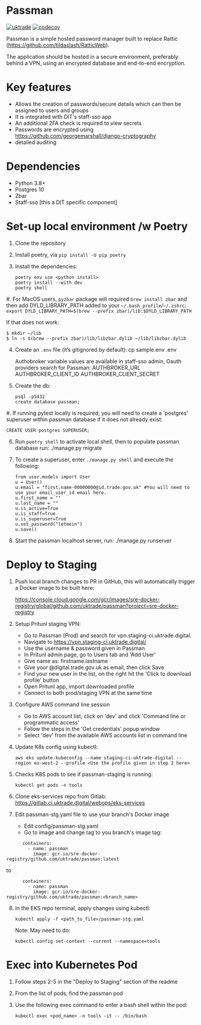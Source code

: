 # Passman

[![uktrade](https://circleci.com/gh/uktrade/passman.svg?style=svg)](https://app.circleci.com/pipelines/github/uktrade/passman) [![codecov](https://codecov.io/gh/uktrade/passman/branch/master/graph/badge.svg)](https://codecov.io/gh/uktrade/passman)

Passman is a simple hosted password manager built to replace Rattic (https://github.com/tildaslash/RatticWeb).

The application should be hosted in a secure environment, preferably behind a VPN, using an encrypted database and end-to-end encryption.

# Key features

- Allows the creation of passwords/secure details which can then be assigned to users and groups
- It is integrated with DIT's staff-sso app 
- An additional 2FA check is required to view secrets
- Passwords are encrypted using https://github.com/georgemarshall/django-cryptography
- detailed auditing

# Dependencies 

- Python 3.8+ 
- Postgres 10
- Zbar
- Staff-sso [this a DIT specific component]

# Set-up local environment /w Poetry

1. Clone the repository 

2. Install poetry, via `pip install -U pip poetry`

3. Install the dependencies:

    ```
    poetry env use <python install>
    poetry install --with dev
    poetry shell
    ```

#. For MacOS users, `pyzbar` package will required `brew install zbar` and then add DYLD_LIBRARY_PATH added to your `~/.bash_profile`/`~/.zshrc`:
    `export DYLD_LIBRARY_PATH=$(brew --prefix zbar)/lib:$DYLD_LIBRARY_PATH`

If that does not work: 
  ```
  $ mkdir ~/lib
  $ ln -s $(brew --prefix zbar)/lib/libzbar.dylib ~/lib/libzbar.dylib
  ```

4. Create an ``.env`` file (it’s gitignored by default):
    cp sample.env .env

    Authobroker variable values are available in staff-sso admin, Oauth providers search for Passman:
      AUTHBROKER_URL
      AUTHBROKER_CLIENT_ID
      AUTHBROKER_CLIENT_SECRET

5. Create the db:

    ```
    psql -p5432
    create database passman;
    ```

#. If running pytest locally is required, you will need to create a 'postgres' superuser within passman database if it does not already exist:

    CREATE USER postgres SUPERUSER;

6. Run `poetry shell` to activate local shell, then to populate passman database run: 
  ./manage.py migrate

7. To create a superuser, enter ``./manage.py shell`` and execute the following:

    ```
    from user.models import User
    u = User()
    u.email = "first.name-00000000@id.trade.gov.uk" #You will need to use your email_user_id email here.
    u.first_name = ""
    u.last_name = ""
    u.is_active=True
    u.is_staff=True
    u.is_superuser=True
    u.set_password("letmein")
    u.save()
    ```

8. Start the passman localhost server, run: 
	./manage.py runserver



# Deploy to Staging

1. Push local branch changes to PR in GitHub, this will automatically trigger a Docker image to be built here: 

    https://console.cloud.google.com/gcr/images/sre-docker-registry/global/github.com/uktrade/passman?project=sre-docker-registry

2. Setup Pritunl staging VPN:
    - Go to Passman (Prod) and search for vpn.staging-ci.uktrade.digital.
    - Navigate to https://vpn.staging-ci.uktrade.digital/
    - Use the username & password given in Passman
    - In Pritunl admin page, go to Users tab and 'Add User'
    - Give name as: firstname.lastname
    - Give your @digital.trade.gov.uk as email, then click Save
    - Find your new user in the list, on the right hit the 'Click to download profile' button
    - Open Pritunl app, import downloaded profile
    - Connect to both prod/staging VPN at the same time

3. Configure AWS command line session
    - Go to AWS account list, click on 'dev' and click 'Command line or programmatic access'
    - Follow the steps in the 'Get credentials' popup window
    - Select 'dev' from the available AWS accounts list in command line

4. Update K8s config using kubectl: 

    `aws eks update-kubeconfig --name staging-ci-uktrade-digital --region eu-west-2 --profile <Use the profile given in step 2 here>`

5. Checks K8S pods to see if passman-staging is running: 

    `kubectl get pods -n tools`

6. Clone eks-services repo from Gitlab: https://gitlab.ci.uktrade.digital/webops/eks-services

7. Edit passman-stg.yaml file to use your branch's Docker image
    - Edit config/passman-stg.yaml
    - Go to image and change tag to you branch's image tag: 

```
      containers:
        - name: passman
          image: gcr.io/sre-docker-registry/github.com/uktrade/passman:latest
```
    
  to 

```
      containers:
        - name: passman
          image: gcr.io/sre-docker-registry/github.com/uktrade/passman:<branch_name>
```  

8. In the EKS repo terminal, apply changes using kubectl:

    `kubectl apply -f <path_to_file>/passman-stg.yaml`

    Note: May need to do: 

    `kubectl config set-context --current --namespace=tools`

# Exec into Kubernetes Pod

1. Follow steps 2-5 in the "Deploy to Staging" section of the readme

2. From the list of pods, find the passman pod

3. Use the following exec command to enter a bash shell within the pod: 

    `kubectl exec <pod_name> -n tools -it -- /bin/bash`
